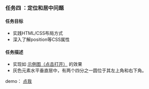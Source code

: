### 任务四 ：定位和居中问题

#### 任务目标

- 实践HTML/CSS布局方式
- 深入了解position等CSS属性

####  任务描述

- 实现如 [示例图（点击打开）](http://7xrp04.com1.z0.glb.clouddn.com/task_1_4_1.png) 的效果
- 灰色元素水平垂直居中，有两个四分之一圆位于其左上角和右下角。

demo： [点我](http://www.kumo-ka.com/code/IFE-2017/task_4/index.html)



​	     

